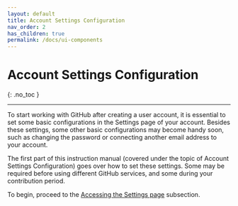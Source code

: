 ```yaml
---
layout: default
title: Account Settings Configuration
nav_order: 2
has_children: true
permalink: /docs/ui-components
---
```


# **Account Settings Configuration**
{: .no_toc }

---

To start working with GitHub after creating a user account, it is essential to set some basic configurations in the Settings page of your account. Besides these settings, some other basic configurations may become handy soon, such as changing the password or connecting another email address to your account.

The first part of this instruction manual (covered under the topic of Account Settings Configuration) goes over how to set these settings. Some may be required before using different GitHub services, and some during your contribution period.

To begin, proceed to the [Accessing the Settings page](https://orion13579.github.io/COMM-2216-SetE-Group6/docs/ui-components/tables/) subsection.
